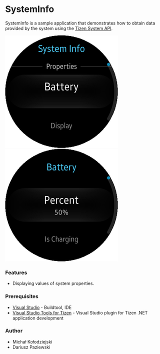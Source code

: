 ﻿# SystemInfo
SystemInfo is a sample application that demonstrates how to obtain data provided by the system using the [Tizen System API](https://samsung.github.io/TizenFX/stable/api/Tizen.System.html).

![PropertiesPage](./Screenshots/properties_page.png)
![BatteryPage](./Screenshots/battery_page.png)

### Features
* Displaying values of system properties.

### Prerequisites
* [Visual Studio](https://www.visualstudio.com/) - Buildtool, IDE
* [Visual Studio Tools for Tizen](https://docs.tizen.org/application/vstools/install) - Visual Studio plugin for Tizen .NET application development

### Author
* Michał Kołodziejski
* Dariusz Paziewski
